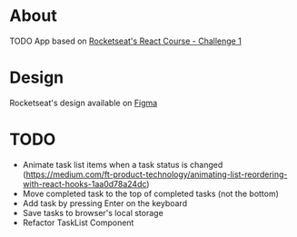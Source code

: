 # About

TODO App based on [Rocketseat's React Course - Challenge 1](https://efficient-sloth-d85.notion.site/Desafio-01-Praticando-os-conceitos-do-ReactJS-91fd63dd1a5b4a2796152de293ec1074)

# Design

Rocketseat's design available on [Figma](https://www.figma.com/file/eMRaOdRfG42qu1nldQgPfh/ToDo-List-(Rocketseat)?node-id=0%3A1&t=xLcRb5D5GM6ipOVd-1)


# TODO

- Animate task list items when a task status is changed (https://medium.com/ft-product-technology/animating-list-reordering-with-react-hooks-1aa0d78a24dc)
- Move completed task to the top of completed tasks (not the bottom)
- Add task by pressing Enter on the keyboard
- Save tasks to browser's local storage
- Refactor TaskList Component

